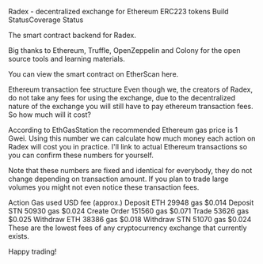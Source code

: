 Radex - decentralized exchange for Ethereum ERC223 tokens
Build StatusCoverage Status

The smart contract backend for Radex.

Big thanks to Ethereum, Truffle, OpenZeppelin and Colony for the open source tools and learning materials.

You can view the smart contract on EtherScan here.

Ethereum transaction fee structure
Even though we, the creators of Radex, do not take any fees for using the exchange, due to the decentralized nature of the exchange you will still have to pay ethereum transaction fees. So how much will it cost?

According to EthGasStation the recommended Ethereum gas price is 1 Gwei. Using this number we can calculate how much money each action on Radex will cost you in practice. I'll link to actual Ethereum transactions so you can confirm these numbers for yourself.

Note that these numbers are fixed and identical for everybody, they do not change depending on transaction amount. If you plan to trade large volumes you might not even notice these transaction fees.

Action	Gas used	USD fee (approx.)
Deposit ETH	29948 gas	$0.014
Deposit STN	50930 gas	$0.024
Create Order	151560 gas	$0.071
Trade	53626 gas	$0.025
Withdraw ETH	38386 gas	$0.018
Withdraw STN	51070 gas	$0.024
These are the lowest fees of any cryptocurrency exchange that currently exists.

Happy trading!
